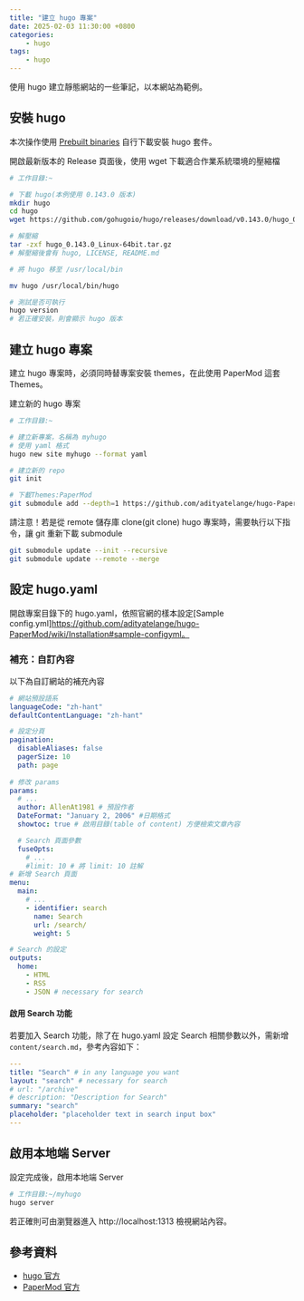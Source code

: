 ```yaml
---
title: "建立 hugo 專案"
date: 2025-02-03 11:30:00 +0800
categories: 
    - hugo
tags:
    - hugo
---
```


使用 hugo 建立靜態網站的一些筆記，以本網站為範例。

## 安裝 hugo

本次操作使用 [Prebuilt binaries](https://gohugo.io/installation/linux/#prebuilt-binaries) 自行下載安裝 hugo 套件。

開啟最新版本的 Release 頁面後，使用 wget 下載適合作業系統環境的壓縮檔

```bash
# 工作目錄:~

# 下載 hugo(本例使用 0.143.0 版本)
mkdir hugo
cd hugo
wget https://github.com/gohugoio/hugo/releases/download/v0.143.0/hugo_0.143.0_Linux-64bit.tar.gz

# 解壓縮
tar -zxf hugo_0.143.0_Linux-64bit.tar.gz
# 解壓縮後會有 hugo, LICENSE, README.md

# 將 hugo 移至 /usr/local/bin

mv hugo /usr/local/bin/hugo

# 測試是否可執行
hugo version 
# 若正確安裝，則會顯示 hugo 版本
```

## 建立 hugo 專案

建立 hugo 專案時，必須同時替專案安裝 themes，在此使用 PaperMod 這套 Themes。

建立新的 hugo 專案

```bash
# 工作目錄:~

# 建立新專案，名稱為 myhugo
# 使用 yaml 格式
hugo new site myhugo --format yaml

# 建立新的 repo
git init

# 下載Themes:PaperMod
git submodule add --depth=1 https://github.com/adityatelange/hugo-PaperMod.git themes/PaperMod

```

請注意！若是從 remote 儲存庫 clone(git clone) hugo 專案時，需要執行以下指令，讓 git 重新下載 submodule

```bash
git submodule update --init --recursive 
git submodule update --remote --merge
```

## 設定 hugo.yaml

開啟專案目錄下的 hugo.yaml，依照官網的樣本設定[Sample config.yml]https://github.com/adityatelange/hugo-PaperMod/wiki/Installation#sample-configyml。

### 補充：自訂內容

以下為自訂網站的補充內容

```yaml
# 網站預設語系
languageCode: "zh-hant"
defaultContentLanguage: "zh-hant"

# 設定分頁
pagination:
  disableAliases: false
  pagerSize: 10
  path: page
 
# 修改 params
params:
  # ...
  author: AllenAt1981 # 預設作者
  DateFormat: "January 2, 2006" #日期格式
  showtoc: true # 啟用目錄(table of content) 方便檢索文章內容

  # Search 頁面參數
  fuseOpts:
    # ...
    #limit: 10 # 將 limit: 10 註解
# 新增 Search 頁面
menu:
  main:
    # ...
    - identifier: search
      name: Search
      url: /search/
      weight: 5

# Search 的設定
outputs:
  home:
    - HTML
    - RSS
    - JSON # necessary for search
```

#### 啟用 Search 功能

若要加入 Search 功能，除了在 hugo.yaml 設定 Search 相關參數以外，需新增 `content/search.md`，參考內容如下：

```yaml
---
title: "Search" # in any language you want
layout: "search" # necessary for search
# url: "/archive"
# description: "Description for Search"
summary: "search"
placeholder: "placeholder text in search input box"
---
```

## 啟用本地端 Server

設定完成後，啟用本地端 Server

```bash
# 工作目錄:~/myhugo
hugo server
```

若正確則可由瀏覽器進入 http://localhost:1313 檢視網站內容。

## 參考資料

- [hugo 官方](https://gohugo.io/)
- [PaperMod 官方](https://github.com/adityatelange/hugo-PaperMod/wiki)
